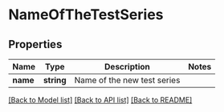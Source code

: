 # NameOfTheTestSeries

## Properties
Name | Type | Description | Notes
------------ | ------------- | ------------- | -------------
**name** | **string** | Name of the new test series | 

[[Back to Model list]](../README.md#documentation-for-models) [[Back to API list]](../README.md#documentation-for-api-endpoints) [[Back to README]](../README.md)


